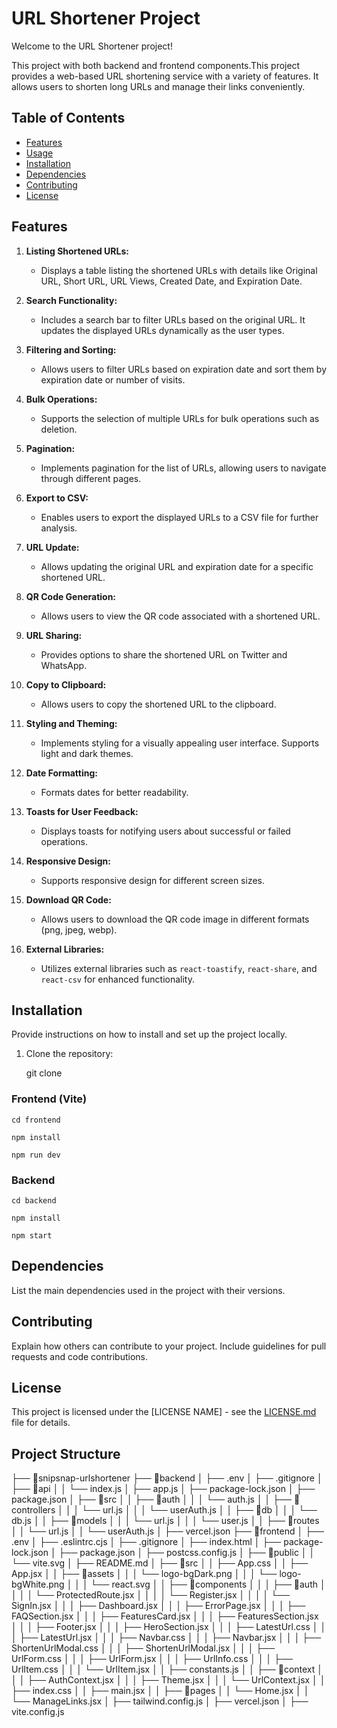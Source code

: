 # URL Shortener Project

Welcome to the URL Shortener project!

This project with both backend and frontend components.This project provides a web-based URL shortening service with a variety of features. It allows users to shorten long URLs and manage their links conveniently.

## Table of Contents

- [Features](#features)
- [Usage](#usage)
- [Installation](#installation)
- [Dependencies](#dependencies)
- [Contributing](#contributing)
- [License](#license)

## Features

1. **Listing Shortened URLs:**

   - Displays a table listing the shortened URLs with details like Original URL, Short URL, URL Views, Created Date, and Expiration Date.

2. **Search Functionality:**

   - Includes a search bar to filter URLs based on the original URL. It updates the displayed URLs dynamically as the user types.

3. **Filtering and Sorting:**

   - Allows users to filter URLs based on expiration date and sort them by expiration date or number of visits.

4. **Bulk Operations:**

   - Supports the selection of multiple URLs for bulk operations such as deletion.

5. **Pagination:**

   - Implements pagination for the list of URLs, allowing users to navigate through different pages.

6. **Export to CSV:**

   - Enables users to export the displayed URLs to a CSV file for further analysis.

7. **URL Update:**

   - Allows updating the original URL and expiration date for a specific shortened URL.

8. **QR Code Generation:**

   - Allows users to view the QR code associated with a shortened URL.

9. **URL Sharing:**

   - Provides options to share the shortened URL on Twitter and WhatsApp.

10. **Copy to Clipboard:**

    - Allows users to copy the shortened URL to the clipboard.

11. **Styling and Theming:**

    - Implements styling for a visually appealing user interface. Supports light and dark themes.

12. **Date Formatting:**

    - Formats dates for better readability.

13. **Toasts for User Feedback:**

    - Displays toasts for notifying users about successful or failed operations.

14. **Responsive Design:**

    - Supports responsive design for different screen sizes.

15. **Download QR Code:**

    - Allows users to download the QR code image in different formats (png, jpeg, webp).

16. **External Libraries:**
    - Utilizes external libraries such as `react-toastify`, `react-share`, and `react-csv` for enhanced functionality.

## Installation

Provide instructions on how to install and set up the project locally.

1. Clone the repository:

   git clone <repository-url>

### Frontend (Vite)

```
cd frontend

npm install

npm run dev

```

### Backend

```
cd backend

npm install

npm start

```

## Dependencies

List the main dependencies used in the project with their versions.

## Contributing

Explain how others can contribute to your project. Include guidelines for pull requests and code contributions.

## License

This project is licensed under the [LICENSE NAME] - see the [LICENSE.md](LICENSE.md) file for details.

## Project Structure

├── 📁snipsnap-urlshortener
├── 📁backend
│ ├── .env
│ ├── .gitignore
│ ├── 📁api
│ │ └── index.js
│ ├── app.js
│ ├── package-lock.json
│ ├── package.json
│ ├── 📁src
│ │ ├── 📁auth
│ │ │ └── auth.js
│ │ ├── 📁controllers
│ │ │ └── url.js
│ │ │ └── userAuth.js
│ │ ├── 📁db
│ │ │ └── db.js
│ │ ├── 📁models
│ │ │ └── url.js
│ │ │ └── user.js
│ │ ├── 📁routes
│ │ └── url.js
│ │ └── userAuth.js
│ ├── vercel.json
├── 📁frontend
│ ├── .env
│ ├── .eslintrc.cjs
│ ├── .gitignore
│ ├── index.html
│ ├── package-lock.json
│ ├── package.json
│ ├── postcss.config.js
│ ├── 📁public
│ │ └── vite.svg
│ ├── README.md
│ ├── 📁src
│ │ ├── App.css
│ │ ├── App.jsx
│ │ ├── 📁assets
│ │ │ └── logo-bgDark.png
│ │ │ └── logo-bgWhite.png
│ │ │ └── react.svg
│ │ ├── 📁components
│ │ │ ├── 📁auth
│ │ │ │ └── ProtectedRoute.jsx
│ │ │ │ └── Register.jsx
│ │ │ │ └── SignIn.jsx
│ │ │ ├── Dashboard.jsx
│ │ │ ├── ErrorPage.jsx
│ │ │ ├── FAQSection.jsx
│ │ │ ├── FeaturesCard.jsx
│ │ │ ├── FeaturesSection.jsx
│ │ │ ├── Footer.jsx
│ │ │ ├── HeroSection.jsx
│ │ │ ├── LatestUrl.css
│ │ │ ├── LatestUrl.jsx
│ │ │ ├── Navbar.css
│ │ │ ├── Navbar.jsx
│ │ │ ├── ShortenUrlModal.css
│ │ │ ├── ShortenUrlModal.jsx
│ │ │ ├── UrlForm.css
│ │ │ ├── UrlForm.jsx
│ │ │ ├── UrlInfo.css
│ │ │ ├── UrlItem.css
│ │ │ └── UrlItem.jsx
│ │ ├── constants.js
│ │ ├── 📁context
│ │ │ ├── AuthContext.jsx
│ │ │ ├── Theme.jsx
│ │ │ └── UrlContext.jsx
│ │ ├── index.css
│ │ ├── main.jsx
│ │ ├── 📁pages
│ │ └── Home.jsx
│ │ └── ManageLinks.jsx
│ ├── tailwind.config.js
│ ├── vercel.json
│ ├── vite.config.js